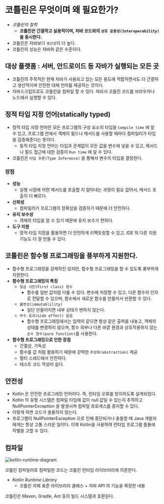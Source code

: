 # 코틀린은 무엇이며 왜 필요한가?

- _코틀린의 철학_
  - __코틀린은 간결하고 실용적이며, 자바 코드와의 `상호 운용성(Interoperability)` 을 중시한다.__
- 코틀린은 자바보다 `생산성`이 더 높다.
- 코틀린의 성능은 자바와 같은 수준이다.

## 대상 플랫폼 : 서버, 안드로이드 등 자바가 실행되는 모든 곳

- 코틀린의 주목적은 현재 자바가 사용되고 있는 모든 용도에 적합하면서도 더 간결하고 생산적이며 안전한 대체 언어를 제공하는 것이다.
- 자바스크립트로도 코틀린을 컴파일 할 수 있다. 따라서 코틀린 코드를 브라우저나 노드에서 실행할 수 있다.

## 정적 타입 지정 언어(statically typed)

- 정적 타입 지정 언어란 모든 프로그램의 구성 요소의 타입을 `Compile time` 에 알 수 있고, 프로그램 안에서 객체의 필드나 메서드를 사용할 때마다 컴파일러가 타입을 검증해준다는 뜻이다.
  - 동적 타입 지정 언어는 타입과 관계없이 모든 값을 변수에 넣을 수 있고, 메서드나 필드 접근에 대한 검증이 `Run time` 에 알 수 있다.
- 코틀린은 `타입 추론(Type Inference)` 을 통해서 변수의 타입을 결정한다.

### 장점

- __성능__
  - 실행 시점에 어떤 메서드를 호출할 지 알아내는 과정이 필요 없어서, 메서드 호출이 더 빠르다.
- __신뢰성__
  - 컴파일러가 프로그램의 정확성을 검증하기 때문에 더 안전하다.
- __유지 보수성__
  - 객체의 타입을 알 수 있기 때문에 유지 보수가 편하다.
- __도구 지원__
  - 정적 타입 지정을 활용하면 더 안전하게 리팩토링할 수 있고, IDE 의 다른 지원 기능도 더 잘 만들 수 있다.

## 코틀린은 함수형 프로그래밍을 풍부하게 지원한다.

- 함수형 프로그래밍을 강제하진 않지만, 함수형 프로그래밍을 할 수 있도록 풍부하게 지원한다.
- __함수형 프로그래밍의 특징__
  - `일급 시민(First class) 함수`
    - 함수를 일반 값처럼 다룰 수 있다. 변수에 저장할 수 있고, 다른 함수의 인자로 전달할 수 있으며, 함수에서 새로운 함수를 만들어서 반환할 수 있다.
  - `불변성(immutablility)`
    - 일단 만들어지면 내부 상태가 변하지 않는다.
  - `부수 효과(side effect) 없음`
    - 함수형 프로그래밍에서는 입력이 같으면 항상 같은 출력을 내놓고, 객체의 상태를 변경하지 않으며, 함수 외부나 다른 바깥 환경과 상호작용하지 않는 `순수 함수(pure function)`를 사용한다.
- __함수형 프로그래밍으로 인한 장점__
  - 간결성, 가독성
  - 함수를 값 처럼 활용하기 때문에 강력한 `추상화(abstraction)` 제공
  - 멀티 스레드에서 안전하다.
  - 테스트 코드 작성이 쉽다.

## 안전성

- Kotlin 은 안전한 프로그래밍 언어이다. 즉, 런타임 오류를 방지하도록 설계되었다.
- Kotlin 의 유형 시스템은 컴파일 타임에 값이 null 값일 수 있는지 추적하고 NullPointerException 을 발생시켜 컴파일 프로세스를 중지할 수 있다.
- 이렇게 하면 코드가 충돌하지 않는다.
- 프로그램이 NullPointerException 으로 인해 중단되거나 충돌할 때 Java 개발자에게는 항상 고통 스러운 일이다. 이제 Kotlin을 사용하여 런타임 프로그램 충돌에 작별을 고할 수 있다.

## 컴파일

![kotlin-runtime-diagram](https://user-images.githubusercontent.com/47518272/159108434-73c18498-c55c-43d3-a568-96a02fd063d8.jpg)

코틀린 컴파일러로 컴파일한 코드는 코틀린 런타임 라이브러리에 의존한다.

- _Kotlin Runtime Library_
  - 코틀린 자체 표준 라이브러리 클래스 + 자바 API 의 기능을 확장한 내용

코틀린은 Maven, Gradle, Ant 등의 빌드 시스템과 호환된다.

